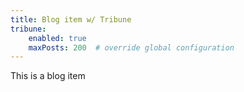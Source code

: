 ```yaml
---
title: Blog item w/ Tribune
tribune:
    enabled: true
    maxPosts: 200  # override global configuration
---
```

This is a blog item